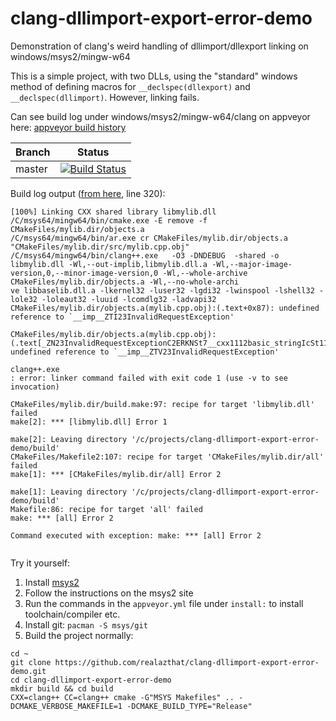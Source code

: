 # clang-dllimport-export-error-demo
Demonstration of clang's weird handling of dllimport/dllexport linking on windows/msys2/mingw-w64

This is a simple project, with two DLLs, using the "standard" windows method of defining macros for
`__declspec(dllexport)` and `__declspec(dllimport)`. However, linking fails.

Can see build log under windows/msys2/mingw-w64/clang on appveyor here:
[appveyor build history](https://ci.appveyor.com/project/realazthat/clang-dllimport-export-error-demo/history)



Branch  | Status
---     | ---
master  | [![Build Status](https://ci.appveyor.com/api/projects/status/32r7s2skrgm9ubva?svg=true)](https://ci.appveyor.com/project/realazthat/clang-dllimport-export-error-demo)


Build log output ([from here](https://ci.appveyor.com/project/realazthat/clang-dllimport-export-error-demo/build/1.0.2#L320), line 320):

```
[100%] Linking CXX shared library libmylib.dll
/C/msys64/mingw64/bin/cmake.exe -E remove -f CMakeFiles/mylib.dir/objects.a
/C/msys64/mingw64/bin/ar.exe cr CMakeFiles/mylib.dir/objects.a "CMakeFiles/mylib.dir/src/mylib.cpp.obj" 
/C/msys64/mingw64/bin/clang++.exe   -O3 -DNDEBUG  -shared -o libmylib.dll -Wl,--out-implib,libmylib.dll.a -Wl,--major-image-version,0,--minor-image-version,0 -Wl,--whole-archive CMakeFiles/mylib.dir/objects.a -Wl,--no-whole-archi
ve libbaselib.dll.a -lkernel32 -luser32 -lgdi32 -lwinspool -lshell32 -lole32 -loleaut32 -luuid -lcomdlg32 -ladvapi32 
CMakeFiles/mylib.dir/objects.a(mylib.cpp.obj):(.text+0x87): undefined reference to `__imp__ZTI23InvalidRequestException'
 
CMakeFiles/mylib.dir/objects.a(mylib.cpp.obj):(.text[_ZN23InvalidRequestExceptionC2ERKNSt7__cxx1112basic_stringIcSt11char_traitsIcESaIcEEES7_i]+0x97): undefined reference to `__imp__ZTV23InvalidRequestException'
 
clang++.exe
: error: linker command failed with exit code 1 (use -v to see invocation)
 
CMakeFiles/mylib.dir/build.make:97: recipe for target 'libmylib.dll' failed
make[2]: *** [libmylib.dll] Error 1
 
make[2]: Leaving directory '/c/projects/clang-dllimport-export-error-demo/build'
CMakeFiles/Makefile2:107: recipe for target 'CMakeFiles/mylib.dir/all' failed
make[1]: *** [CMakeFiles/mylib.dir/all] Error 2
 
make[1]: Leaving directory '/c/projects/clang-dllimport-export-error-demo/build'
Makefile:86: recipe for target 'all' failed
make: *** [all] Error 2
 
Command executed with exception: make: *** [all] Error 2
 
```


Try it yourself:

1. Install [msys2](https://msys2.github.io/)
2. Follow the instructions on the msys2 site
3. Run the commands in the `appveyor.yml` file under `install:` to install toolchain/compiler etc.
4. Install git: `pacman -S msys/git`
5. Build the project normally:

  ```
  cd ~
  git clone https://github.com/realazthat/clang-dllimport-export-error-demo.git
  cd clang-dllimport-export-error-demo
  mkdir build && cd build
  CXX=clang++ CC=clang++ cmake -G"MSYS Makefiles" .. -DCMAKE_VERBOSE_MAKEFILE=1 -DCMAKE_BUILD_TYPE="Release"
  ```



